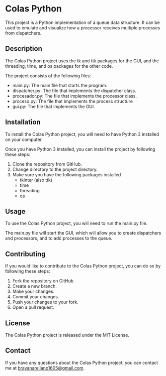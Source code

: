 # Colas Python
This project is a Python implementation of a queue data structure. It can be used to emulate and visualize how a processor receives multiple processes from dispatchers.

## Description
The Colas Python project uses the tk and ttk packages for the GUI, and the threading, time, and os packages for the other code.

The project consists of the following files:

- main.py: The main file that starts the program.
- dispatcher.py: The file that implements the dispatcher class.
- procesador.py: The file that implements the processor class.
- proceso.py: The file that implements the process structure
- gui.py: The file that implements the GUI.

## Installation
To install the Colas Python project, you will need to have Python 3 installed on your computer.

Once you have Python 3 installed, you can install the project by following these steps:

1. Clone the repository from GitHub.
2. Change directory to the project directory.
3. Make sure you have the following packages installed
    - tkinter (also ttk)
    - time
    - threading
    - os

## Usage
To use the Colas Python project, you will need to run the main.py file.

The main.py file will start the GUI, which will allow you to create dispatchers and processors, and to add processes to the queue.

## Contributing
If you would like to contribute to the Colas Python project, you can do so by following these steps:

1. Fork the repository on GitHub.
2. Create a new branch.
3. Make your changes.
4. Commit your changes.
5. Push your changes to your fork.
6. Open a pull request.

## License
The Colas Python project is released under the MIT License.

## Contact
If you have any questions about the Colas Python project, you can contact me at brayanarellano1605@gmail.com.